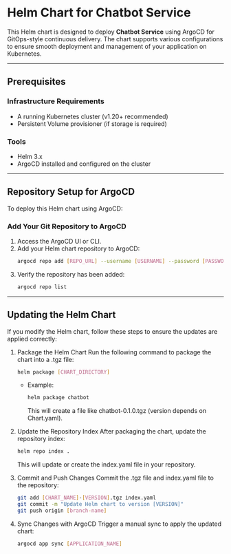 # Helm Chart for Chatbot Service

This Helm chart is designed to deploy **Chatbot Service** using ArgoCD for GitOps-style continuous delivery. The chart supports various configurations to ensure smooth deployment and management of your application on Kubernetes.

---

## Prerequisites

### Infrastructure Requirements
- A running Kubernetes cluster (v1.20+ recommended)
- Persistent Volume provisioner (if storage is required)

### Tools
- Helm 3.x
- ArgoCD installed and configured on the cluster

---

## Repository Setup for ArgoCD

To deploy this Helm chart using ArgoCD:

### Add Your Git Repository to ArgoCD
1. Access the ArgoCD UI or CLI.
2. Add your Helm chart repository to ArgoCD:
    ```bash
    argocd repo add [REPO_URL] --username [USERNAME] --password [PASSWORD]
    ```
3. Verify the repository has been added:
    ```bash
    argocd repo list
    ```
---


## Updating the Helm Chart
If you modify the Helm chart, follow these steps to ensure the updates are applied correctly:

1. Package the Helm Chart
Run the following command to package the chart into a .tgz file:

    ```bash
    helm package [CHART_DIRECTORY]
    ```
    - Example:
        ```bash
        helm package chatbot
        ```
        This will create a file like chatbot-0.1.0.tgz (version depends on Chart.yaml).

2. Update the Repository Index
After packaging the chart, update the repository index:

    ```bash
    helm repo index .
    ```
    This will update or create the index.yaml file in your repository.

3. Commit and Push Changes
Commit the .tgz file and index.yaml file to the repository:

    ```bash
    git add [CHART_NAME]-[VERSION].tgz index.yaml
    git commit -m "Update Helm chart to version [VERSION]"
    git push origin [branch-name]
    ```

4. Sync Changes with ArgoCD
Trigger a manual sync to apply the updated chart:

    ```bash
    argocd app sync [APPLICATION_NAME]
    ```

